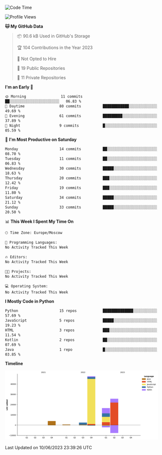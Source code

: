 <!--START_SECTION:waka-->
![Code Time](http://img.shields.io/badge/Code%20Time-100%20hrs%2056%20mins-blue)

![Profile Views](http://img.shields.io/badge/Profile%20Views-0-blue)

**🐱 My GitHub Data** 

> 📦 90.6 kB Used in GitHub's Storage 
 > 
> 🏆 104 Contributions in the Year 2023
 > 
> 🚫 Not Opted to Hire
 > 
> 📜 19 Public Repositories 
 > 
> 🔑 11 Private Repositories 
 > 
**I'm an Early 🐤** 

```text
🌞 Morning                11 commits          ██░░░░░░░░░░░░░░░░░░░░░░░   06.83 % 
🌆 Daytime                80 commits          ████████████░░░░░░░░░░░░░   49.69 % 
🌃 Evening                61 commits          █████████░░░░░░░░░░░░░░░░   37.89 % 
🌙 Night                  9 commits           █░░░░░░░░░░░░░░░░░░░░░░░░   05.59 % 
```
📅 **I'm Most Productive on Saturday** 

```text
Monday                   14 commits          ██░░░░░░░░░░░░░░░░░░░░░░░   08.70 % 
Tuesday                  11 commits          ██░░░░░░░░░░░░░░░░░░░░░░░   06.83 % 
Wednesday                30 commits          █████░░░░░░░░░░░░░░░░░░░░   18.63 % 
Thursday                 20 commits          ███░░░░░░░░░░░░░░░░░░░░░░   12.42 % 
Friday                   19 commits          ███░░░░░░░░░░░░░░░░░░░░░░   11.80 % 
Saturday                 34 commits          █████░░░░░░░░░░░░░░░░░░░░   21.12 % 
Sunday                   33 commits          █████░░░░░░░░░░░░░░░░░░░░   20.50 % 
```


📊 **This Week I Spent My Time On** 

```text
🕑︎ Time Zone: Europe/Moscow

💬 Programming Languages: 
No Activity Tracked This Week

🔥 Editors: 
No Activity Tracked This Week

🐱‍💻 Projects: 
No Activity Tracked This Week

💻 Operating System: 
No Activity Tracked This Week
```

**I Mostly Code in Python** 

```text
Python                   15 repos            ██████████████░░░░░░░░░░░   57.69 % 
JavaScript               5 repos             █████░░░░░░░░░░░░░░░░░░░░   19.23 % 
HTML                     3 repos             ███░░░░░░░░░░░░░░░░░░░░░░   11.54 % 
Kotlin                   2 repos             ██░░░░░░░░░░░░░░░░░░░░░░░   07.69 % 
Java                     1 repo              █░░░░░░░░░░░░░░░░░░░░░░░░   03.85 % 
```



**Timeline**

![Lines of Code chart](https://raw.githubusercontent.com/Adlemex/Adlemex/main/assets/bar_graph.png)


 Last Updated on 10/06/2023 23:39:26 UTC
<!--END_SECTION:waka-->
